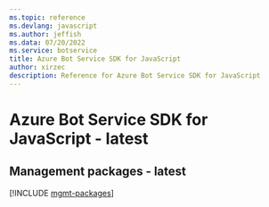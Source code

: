 ```yaml
---
ms.topic: reference
ms.devlang: javascript
ms.author: jeffish
ms.data: 07/20/2022
ms.service: botservice
title: Azure Bot Service SDK for JavaScript
author: xirzec
description: Reference for Azure Bot Service SDK for JavaScript
---
```

# Azure Bot Service SDK for JavaScript - latest

## Management packages - latest
[!INCLUDE [mgmt-packages](bot-service-mgmt-index.md)]
